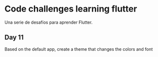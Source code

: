 # Code challenges learning flutter

Una serie de desafíos para aprender Flutter.

## Day 11

Based on the default app, create a theme that changes the colors and font
